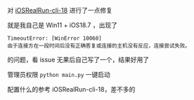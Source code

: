 对 [iOSRealRun-cli-18](https://github.com/BiancoChiu/iOSRealRun-cli-18) 进行了一点修复

就是我自己是 Win11 + iOS18.7 ，出现了

```
TimeoutError: [WinError 10060]
由于连接方在一段时间后没有正确答复或连接的主机没有反应，连接尝试失败。
```

的问题，看 issue 无果后自己写了一个，结果好用了


管理员权限 `python main.py` 一键启动

配置什么的参考 iOSRealRun-cli-18，差不多的
